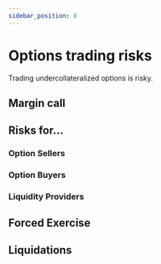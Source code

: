 ```yaml
---
sidebar_position: 8
---
```


# Options trading risks
Trading undercollateralized options is risky.

## Margin call

## Risks for...
### Option Sellers

### Option Buyers

### Liquidity Providers

## Forced Exercise

## Liquidations
